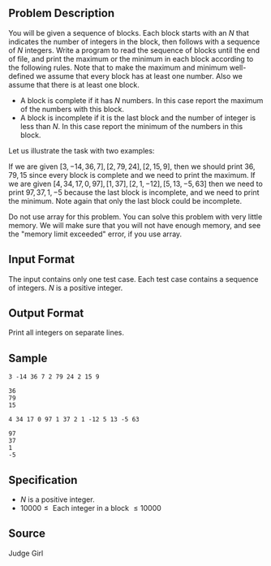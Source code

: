 ## Problem Description

You will be given a sequence of blocks. Each block starts with an $N$ that indicates the number of integers in the block, then follows with a sequence of $N$ integers. Write a program to read the sequence of blocks until the end of file, and print the maximum or the minimum in each block according to the following rules. Note that to make the maximum and minimum well-defined we assume that every block has at least one number. Also we assume that there is at least one block.

- A block is complete if it has $N$ numbers. In this case report the maximum of the numbers with this block.
- A block is incomplete if it is the last block and the number of integer is less than $N$. In this case report the minimum of the numbers in this block.

Let us illustrate the task with two examples:

If we are given $[3, -14, 36, 7], [2, 79, 24], [2, 15, 9]$, then we should print $36, 79, 15$ since every block is complete and we need to print the maximum. If we are given $[4, 34, 17, 0, 97], [1, 37], [2, 1, -12], [5, 13, -5, 63]$ then we need to print $97, 37, 1, -5$ because the last block is incomplete, and we need to print the minimum. Note again that only the last block could be incomplete.

Do not use array for this problem. You can solve this problem with very little memory. We will make sure that you will not have enough memory, and see the "memory limit exceeded" error, if you use array.

## Input Format

The input contains only one test case. Each test case contains a sequence of integers. $N$ is a positive integer.

## Output Format

Print all integers on separate lines.

## Sample

```input1
3 -14 36 7 2 79 24 2 15 9
```

```output1
36
79
15
```

```input2
4 34 17 0 97 1 37 2 1 -12 5 13 -5 63
```

```output2
97
37
1
-5
```

## Specification

- $N$ is a positive integer.
- $10000 \leq \text{ Each integer in a block } \leq 10000$

## Source

Judge Girl